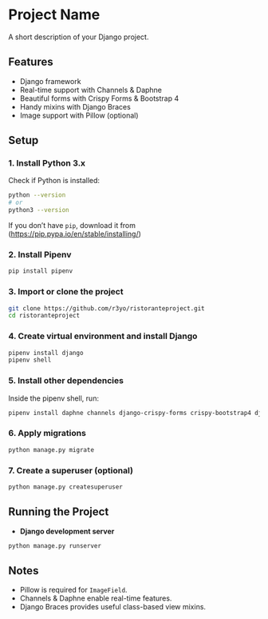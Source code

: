 # Project Name

A short description of your Django project.

## Features
- Django framework  
- Real-time support with Channels & Daphne  
- Beautiful forms with Crispy Forms & Bootstrap 4  
- Handy mixins with Django Braces  
- Image support with Pillow (optional)

## Setup

### 1. Install Python 3.x
Check if Python is installed:
```bash
python --version
# or
python3 --version
```
If you don’t have `pip`, download it from (https://pip.pypa.io/en/stable/installing/)

### 2. Install Pipenv
```bash
pip install pipenv
```

### 3. Import or clone the project
```bash
git clone https://github.com/r3yo/ristoranteproject.git
cd ristoranteproject
```

### 4. Create virtual environment and install Django
```bash
pipenv install django
pipenv shell
```

### 5. Install other dependencies
Inside the pipenv shell, run:
```bash
pipenv install daphne channels django-crispy-forms crispy-bootstrap4 django-braces pillow
```

### 6. Apply migrations
```bash
python manage.py migrate
```

### 7. Create a superuser (optional)
```bash
python manage.py createsuperuser
```

## Running the Project

- **Django development server**
```bash
python manage.py runserver
```

## Notes
- Pillow is required for `ImageField`.  
- Channels & Daphne enable real-time features.  
- Django Braces provides useful class-based view mixins.